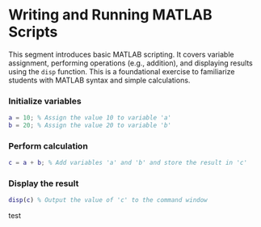 # Writing and Running MATLAB Scripts

This segment introduces basic MATLAB scripting. It covers variable assignment, performing operations (e.g., addition), and displaying results using the `disp` function. This is a foundational exercise to familiarize students with MATLAB syntax and simple calculations.

### Initialize variables

```matlab
a = 10; % Assign the value 10 to variable 'a'
b = 20; % Assign the value 20 to variable 'b'
```
### Perform calculation

```matlab
c = a + b; % Add variables 'a' and 'b' and store the result in 'c'
```

### Display the result

```matlab
disp(c) % Output the value of 'c' to the command window
```

test
